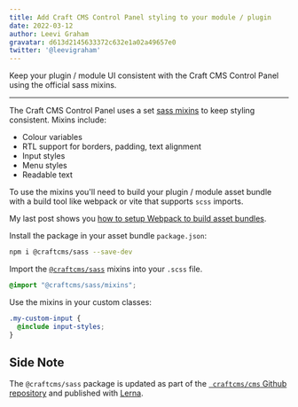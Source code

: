 ```yaml
---
title: Add Craft CMS Control Panel styling to your module / plugin
date: 2022-03-12
author: Leevi Graham
gravatar: d613d2145633372c632e1a02a49657e0
twitter: '@leevigraham'
---
```


Keep your plugin / module UI consistent with the Craft CMS Control Panel using the official sass mixins.

---

The Craft CMS Control Panel uses a set [sass mixins](https://github.com/craftcms/sass/blob/main/_mixins.scss)
to keep styling consistent. Mixins include:

* Colour variables
* RTL support for borders, padding, text alignment
* Input styles
* Menu styles
* Readable text

To use the mixins you'll need to build your plugin / module
asset bundle with a build tool like webpack or vite that supports `scss` imports.

My last post shows you [how to setup Webpack to build asset bundles](/posts/webpack-hot-module-reloading-craftcms-assetbundles.md).

Install the package in your asset bundle `package.json`:

```bash
npm i @craftcms/sass --save-dev
```

Import the [`@craftcms/sass`](https://www.npmjs.com/package/@craftcms/sass)
mixins into your `.scss` file.

```scss
@import "@craftcms/sass/mixins";
```

Use the mixins in your custom classes:

```scss
.my-custom-input {
  @include input-styles;
}
```

## Side Note

The `@craftcms/sass` package is updated as part of the 
[` craftcms/cms` Github repository](https://github.com/craftcms/cms/tree/develop/packages/craftcms-sass) 
and published with [Lerna](https://github.com/lerna/lerna).
